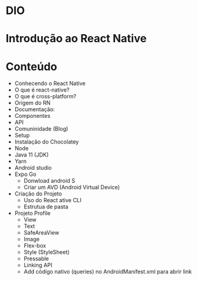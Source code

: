 # DIO
# Introdução ao React Native

# Conteúdo
 - Conhecendo o React Native
  - O que é react-native?
  - O que é cross-platform?
  - Origem do RN
-  Documentação:
  - Componentes
  - API
  - Comuninidade (Blog) 
-   Setup
  - Instalação do Chocolatey
  - Node
  - Java 11 (JDK)
  - Yarn
  - Android studio
  - Expo Go
    - Donwload android S 
    - Criar um AVD (Android Virtual Device)
- Criação do Projeto
  - Uso do React ative CLI
  - Estrutua de pasta
- Projeto Profile
  - View
  - Text
  - SafeAreaView
  - Image
  - Flex-box
  - Style (StyleSheet)
  - Pressable
  - Linking API
  - Add código nativo (queries) no AndroidManifest.xml para abrir link
